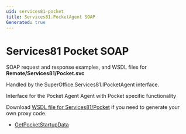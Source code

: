 ```yaml
---
uid: services81-pocket
title: Services81.PocketAgent SOAP
Generated: true
---
```


# Services81 Pocket SOAP

SOAP request and response examples, and WSDL files for **Remote/Services81/Pocket.svc**

Handled by the <see cref="T:SuperOffice.Services81.IPocketAgent">SuperOffice.Services81.IPocketAgent</see> interface.

Interface for the Pocket Agent
Agent with Pocket specific functionality

Download [WSDL file for Services81/Pocket](../Services81-Pocket.md) if you need to generate your own proxy code.

* [GetPocketStartupData](GetPocketStartupData.md)
